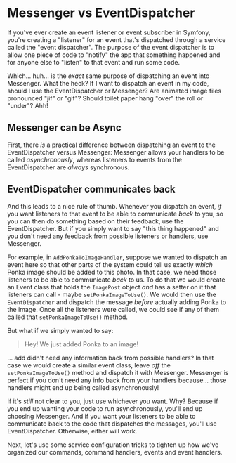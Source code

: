 # Messenger vs EventDispatcher

If you've ever create an event listener or event subscriber in Symfony, you're
creating a "listener" for an event that's dispatched through a service called
the "event dispatcher". The purpose of the event dispatcher is to allow one piece
of code to "notify" the app that something happened and for anyone else to "listen"
to that event and run some code.

Which... huh... is the *exact* same purpose of dispatching an event into Messenger.
What the heck? If I want to dispatch an event in my code, should I use the
EventDispatcher or Messenger? Are animated image files pronounced "jif" or "gif"?
Should toilet paper hang "over" the roll or "under"? Ahh!

## Messenger can be Async

First, there *is* a practical difference between dispatching an event to the
EventDispatcher versus Messenger: Messenger allows your handlers to be called
*asynchronously*, whereas listeners to events from the EventDispatcher are
*always* synchronous.

## EventDispatcher communicates back

And this leads to a nice rule of thumb. Whenever you dispatch an event, *if* you
want listeners to that event to be able to communicate *back* to you, so you
can then do something based on their feedback, use the EventDispatcher. But if
you simply want to say "this thing happened" and you don't need any feedback
from possible listeners or handlers, use Messenger.

For example, in `AddPonkaToImageHandler`, suppose we wanted to dispatch an event
here so that other parts of the system could tell us exactly *which* Ponka image
should be added to this photo. In that case, we need those listeners to be able
to communicate *back* to us. To do that we would create an Event class that holds
the `ImagePost` object *and* has a setter on it that listeners can call - maybe
`setPonkaImageToUse()`. We would then use the `EventDispatcher` and dispatch the
message *before* actually adding Ponka to the image. Once all the listeners were
called, we could see if any of them called that `setPonkaImageToUse()` method.

But what if we simply wanted to say:

> Hey! We just added Ponka to an image!

... add didn't need any information back from possible handlers? In that case we
would create a similar event class, leave *off* the `setPonkaImageToUse()` method
and dispatch it with Messenger. Messenger is perfect if you don't need any info
back from your handlers because... those handlers might end up being called
asynchronously!

If it's *still* not clear to you, just use whichever you want. Why? Because
if you end up wanting your code to run asynchronously, you'll end up choosing
Messenger. And if you want your listeners to be able to communicate back to the
code that dispatches the messages, you'll use EventDispatcher. Otherwise, either
will work.

Next, let's use some service configuration tricks to tighten up how we've organized
our commands, command handlers, events and event handlers.
